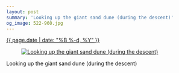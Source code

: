```yaml
---
layout: post
summary: 'Looking up the giant sand dune (during the descent)'
og_image: 522-960.jpg
---
```


<div class="post">
 <time>
  <a href="/522">
   {{ page.date | date: "%B %-d, %Y" }}
  </a>
 </time>
 <a href="/522">
  <figure data-taken="8/14/2016">
   <img alt="Looking up the giant sand dune (during the descent)" sizes="(min-width: 700px) 50vw, calc(100vw - 2rem)" src="{{ site.assets_url }}/522-480.jpg" srcset="{{ site.assets_url }}/522-240.jpg 240w, {{ site.assets_url }}/522-480.jpg 480w, {{ site.assets_url }}/522-720.jpg 720w, {{ site.assets_url }}/522-960.jpg 960w"/>
  </figure>
 </a>
 <span>
  Looking up the giant sand dune (during the descent)
 </span>
</div>
